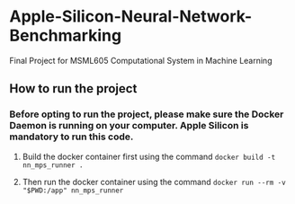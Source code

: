 # Apple-Silicon-Neural-Network-Benchmarking
Final Project for MSML605 Computational System in Machine Learning

## How to run the project

### Before opting to run the project, please make sure the Docker Daemon is running on your computer. Apple Silicon is mandatory to run this code.

1. Build the docker container first using the command
``docker build -t nn_mps_runner .``

2. Then run the docker container using the command
``docker run --rm -v "$PWD:/app" nn_mps_runner``